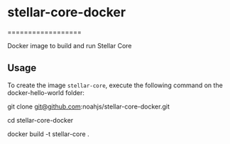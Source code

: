 # stellar-core-docker
==================

Docker image to build and run Stellar Core

Usage
-----

To create the image `stellar-core`, execute the following command on the docker-hello-world folder:
  
  git clone git@github.com:noahjs/stellar-core-docker.git
  
  cd stellar-core-docker
  
  docker build -t stellar-core .

